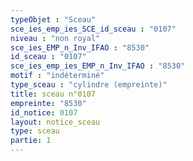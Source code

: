 ```yaml
---
typeObjet : "Sceau"
sce_ies_emp_ies_SCE_id_sceau : "0107"
niveau : "non royal"
sce_ies_EMP_n_Inv_IFAO : "8530"
id_sceau : "0107"
sce_ies_emp_ies_EMP_n_Inv_IFAO : "8530"
motif : "indéterminé"
type_sceau : "cylindre (empreinte)"
title: sceau n°0107
empreinte: "8530"
id_notice: 0107
layout: notice_sceau
type: sceau
partie: 1
---
```

